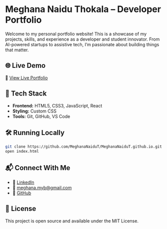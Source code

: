 # Meghana Naidu Thokala – Developer Portfolio

Welcome to my personal portfolio website! This is a showcase of my projects, skills, and experience as a developer and student innovator. From AI-powered startups to assistive tech, I’m passionate about building things that matter.

## 🌐 Live Demo

🔗 [View Live Portfolio](https://meghananaidut.github.io/)

## 🚀 Tech Stack

- **Frontend:** HTML5, CSS3, JavaScript, React  
- **Styling:** Custom CSS  
- **Tools:** Git, GitHub, VS Code  

## 🛠️ Running Locally

```bash
git clone https://github.com/MeghanaNaiduT/MeghanaNaiduT.github.io.git
open index.html
```

## 📬 Connect With Me

- 💼 [LinkedIn](https://www.linkedin.com/in/meghana-naidu-thokala-05997724a/)
- 📧 meghana.myb@gmail.com
- 🐙 [GitHub](https://github.com/MeghanaNaiduT)

## 📄 License

This project is open source and available under the MIT License.
